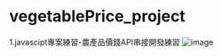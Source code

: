 # vegetablePrice_project
1.javascipt專案練習-農產品價錢API串接開發練習
![image](https://github.com/alan19951024/vegetablePrice_project/assets/59355302/f036e3b4-edc6-4f6c-a0fe-c2d9f05c29f2)


